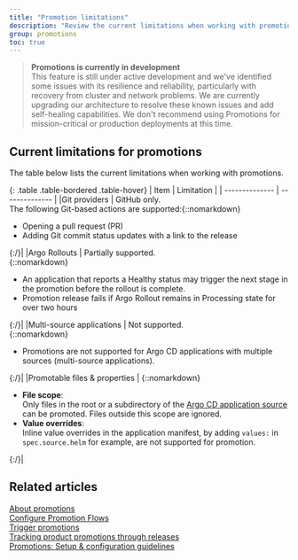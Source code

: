 ```yaml
---
title: "Promotion limitations"
description: "Review the current limitations when working with promotions"
group: promotions
toc: true
---
```


>**Promotions is currently in development**  
This feature is still under active development and we've identified some issues with its resilience and reliability, particularly with recovery from cluster and network problems. We are currently upgrading our architecture to resolve these known issues and add self-healing capabilities.
We don't recommend using Promotions for mission-critical or production deployments at this time.

## Current limitations for promotions
The table below lists the current limitations when working with promotions.

{: .table .table-bordered .table-hover}
| Item                     | Limitation            |
| --------------         | --------------           |
|Git providers           | GitHub only.<br>The following Git-based actions are supported:{::nomarkdown}<ul><li>Opening a pull request (PR)</li><li>Adding Git commit status updates with a link to the release</li></ul>{:/}|
|Argo Rollouts           | Partially supported.<br>{::nomarkdown}<ul><li>An application that reports a Healthy status may trigger the next stage in the promotion before the rollout is complete.</li><li>Promotion release fails if Argo Rollout remains in Processing state for over two hours</li></ul>{:/}|
|Multi-source applications           | Not supported.<br>{::nomarkdown}<ul><li>Promotions are not supported for Argo CD applications with multiple sources (multi-source applications).</li></ul>{:/}|
|Promotable files & properties       | {::nomarkdown}<ul><li><b>File scope</b>:<br>Only files in the root or a subdirectory of the <a href="https://codefresh.io/docs/docs/deployments/gitops/application-configuration-settings/#source"> Argo CD application source</a> can be promoted. Files outside this scope are ignored.</li><li><b>Value overrides</b>:<br> Inline value overrides in the application manifest, by adding `values:` in `spec.source.helm` for example, are not supported for promotion.</li></ul>{:/}|

## Related articles
[About promotions]({{site.baseurl}}/docs/promotions/promotions-overview/)  
[Configure Promotion Flows]({{site.baseurl}}/docs/promotions/promotion-flow/)  
[Trigger promotions]({{site.baseurl}}/docs/promotions/trigger-promotions/)   
[Tracking product promotions through releases]({{site.baseurl}}/docs/promotions/product-releases/)  
[Promotions: Setup & configuration guidelines]({{site.baseurl}}/docs/promotions/create-promotion-sequence/)  
